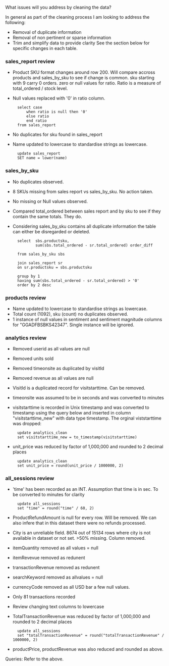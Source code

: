What issues will you address by cleaning the data?

In general as part of the cleaning process I am looking to address the following:
- Removal of duplicate information
- Removal of non pertinent or sparse information
- Trim and simplify data to provide clarity
See the section below for specific changes in each table.

### sales_report review
- Product SKU format changes around row 200. Will compare accross products and sales_by_sku to see if change is common. sku starting with 9 carry 0 orders. zero or null values for ratio. Ratio is a measure of total_ordered / stock level. 
- Null values replaced with '0' in ratio column.

        select case
            when ratio is null then '0'
            else ratio
            end ratio
        from sales_report
    
- No duplicates for sku found in sales_report
- Name updated to lowercase to standardise strings as lowercase.

        update sales_report
        SET name = lower(name)

### sales_by_sku
- No duplicates observed.
- 8 SKUs missing from sales report vs sales_by_sku. No action taken.
- No missing or Null values observed.
- Compared total_ordered between sales report and by sku to see if they contain the    same totals. They do.
- Considering sales_by_sku contains all duplicate information the table can either be disregarded or deleted.

        select  sbs.productsku,
                sum(sbs.total_ordered - sr.total_ordered) order_diff
       
        from sales_by_sku sbs 
        
        join sales_report sr
        on sr.productsku = sbs.productsku

	    group by 1
	    having sum(sbs.total_ordered - sr.total_ordered) > '0' 
	    order by 2 desc
        

### products review
- Name updated to lowercase to standardise strings as lowercase.
- Total count (1092), sku (count) no duplicates observed.
- 1 instance of null values in sentiment and sentiment magnitude columns for "GGADFBSBKS42347". Single instance will be ignored. 

### analytics review
- Removed userid as all values are null
- Removed units sold
- Removed timeonsite as duplicated by visitId
- Removed revenue as all values are null
- VisitId is a duplicated record for visitstarttime. Can be removed.
- timeonsite was assumed to be in seconds and was converted to minutes
- visitstarttime is recorded in Unix timestamp and was converted to timestamp using the query below and inserted in column "visitstarttime_new" with data type timestamp. The orginal viststarttime was dropped:
    
        update analytics_clean
        set visitstarttime_new = to_timestamp(visitstarttime) 
        

- unit_price was reduced by factor of 1,000,000 and rounded to 2 decimal places

        update analytics_clean
        set unit_price = round(unit_price / 1000000, 2)
    

### all_sessions review
- 'time' has been recorded as an INT. Assumption that time is in sec. To be converted to minutes for clarity

        update all_sessions
        set "time" = round("time" / 60, 2)

- ProductRefundAmount is null for every row. Will be removed. We can also infere that in this dataset there were no refunds processed.
- City is an unreliable field. 8674 out of 15134 rows where city is not available in dataset or not set. >50% missing. Column removed.
- itemQuantity removed as all values = null
- itemRevevue removed as redunent 
- transactionRevenue removed as redunent
- searchKeyword removed as allvalues = null
- currencyCode removed as all USD bar a few null values.
- Only 81 transactions recorded
- Review changing text columns to lowercase
- TotalTransactionRevenue was reduced by factor of 1,000,000 and rounded to 2 decimal places

        update all_sessions
        set "totalTransactionRevenue" = round("totalTransactionRevenue" / 1000000, 2)
    
- productPrice, productRevenue was also reduced and rounded as above.





Queries:
Refer to the above.
